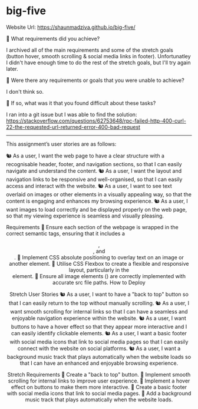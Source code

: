 # big-five
Website Url:
https://shaunmadziva.github.io/big-five/

🎯 What requirements did you achieve?

I archived all of the main requirements and some of the stretch goals (button hover, smooth scrolling & social media links in footer). Unfortunatley I didn't have enough time to do the rest of the stretch goals, but I'll try again later. 

🎯 Were there any requirements or goals that you were unable to achieve?

I don't think so.

🎯 If so, what was it that you found difficult about these tasks?

I ran into a git issue but I was able to find the solution:
https://stackoverflow.com/questions/62753648/rpc-failed-http-400-curl-22-the-requested-url-returned-error-400-bad-request



____________________________________________________________

This assignment’s user stories are as follows:

🐿️ As a user, I want the web page to have a clear structure with a recognisable header, footer, and navigation sections, so that I can easily navigate and understand the content.
🐿️ As a user, I want the layout and navigation links to be responsive and well-organised, so that I can easily access and interact with the website.
🐿️ As a user, I want to see text overlaid on images or other elements in a visually appealing way, so that the content is engaging and enhances my browsing experience.
🐿️ As a user, I want images to load correctly and be displayed properly on the web page, so that my viewing experience is seamless and visually pleasing.

Requirements
🎯 Ensure each section of the webpage is wrapped in the correct semantic tags, ensuring that it includes a <header>, <nav>, and <footer>.
🎯 Implement CSS absolute positioning to overlay text on an image or another element.
🎯 Utilise CSS Flexbox to create a flexible and responsive layout, particularly in the <nav> element.
🎯 Ensure all image elements (<img>) are correctly implemented with accurate src file paths.
How to Deploy

Stretch User Stories
🐿️ As a user, I want to have a "back to top" button so that I can easily return to the top without manually scrolling.
🐿️ As a user, I want smooth scrolling for internal links so that I can have a seamless and enjoyable navigation experience within the website.
🐿️ As a user, I want buttons to have a hover effect so that they appear more interactive and I can easily identify clickable elements.
🐿️ As a user, I want a basic footer with social media icons that link to social media pages so that I can easily connect with the website on social platforms.
🐿️ As a user, I want a background music track that plays automatically when the website loads so that I can have an enhanced and enjoyable browsing experience.

Stretch Requirements
🏹 Create a "back to top" button.
🏹 Implement smooth scrolling for internal links to improve user experience.
🏹 Implement a hover effect on buttons to make them more interactive.
🏹 Create a basic footer with social media icons that link to social media pages.
🏹 Add a background music track that plays automatically when the website loads.
